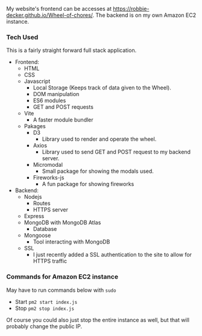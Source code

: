 My website's frontend can be accesses at https://robbie-decker.github.io/Wheel-of-chores/.
The backend is on my own Amazon EC2 instance.


### Tech Used
This is a fairly straight forward full stack application. 
- Frontend:
    - HTML
    - CSS
    - Javascript
        - Local Storage (Keeps track of data given to the Wheel).
        - DOM manipulation
        - ES6 modules
        - GET and POST requests
    - Vite
        - A faster module bundler
    - Pakages
        - D3
            - Library used to render and operate the wheel.
        - Axios
            - Library used to send GET and POST request to my backend server.
        - Micromodal
            - Small package for showing the modals used.
        - Fireworks-js
            - A fun package for showing fireworks
- Backend:
    - Nodejs
        - Routes
        - HTTPS server
    - Express
    - MongoDB with MongoDB Atlas
        - Database
    - Mongoose
        - Tool interacting with MongoDB
    - SSL
        - I just recently added a SSL authentication to the site to allow for
        HTTPS traffic

### Commands for Amazon EC2 instance
May have to run commands below with `sudo`
- Start
    `pm2 start index.js`
- Stop
    `pm2 stop index.js`

Of course you could also just stop the entire instance as well,  but that will probably change the
public IP.